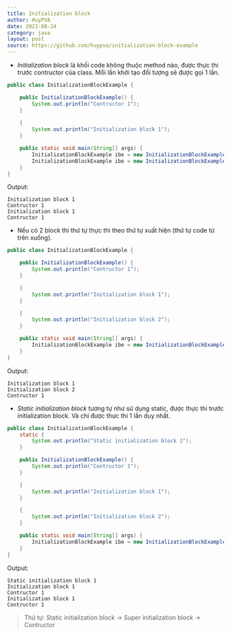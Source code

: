 ```yaml
---
title: Initialization block
author: HuyPVA
date: 2021-08-24
category: java
layout: post
source: https://github.com/huypva/initialization-block-example
---
```


- *Initialization block* là khối code không thuộc method nào, được thực thi trước contructor của class. Mỗi lần khởi tạo đối tượng sẽ được gọi 1 lần.

```java
public class InitializationBlockExample {

    public InitializationBlockExample() {
        System.out.println("Contructor 1");
    }
    
    {
        System.out.println("Initialization block 1");
    }

    public static void main(String[] args) {
        InitializationBlockExample ibe = new InitializationBlockExample();
        InitializationBlockExample ibe = new InitializationBlockExample();
    }
}
``` 

Output:

```text
Initialization block 1
Contructor 1
Initialization block 1
Contructor 1
```

- Nếu có 2 block thì thứ tự thực thi theo thứ tự xuất hiện (thứ tự code từ trên xuống).

```java
public class InitializationBlockExample {

    public InitializationBlockExample() {
        System.out.println("Contructor 1");
    }    

    {
        System.out.println("Initialization block 1");
    } 

    {
        System.out.println("Initialization block 2");
    } 

    public static void main(String[] args) {
        InitializationBlockExample ibe = new InitializationBlockExample();
    }
}
``` 

Output:

```text
Initialization block 1
Initialization block 2
Contructor 1
```

- *Static initialization block* tương tự như sử dụng static, được thực thi trước initialization block. Và chỉ được thực thi 1 lần duy nhất.

```java
public class InitializationBlockExample {
    static {
        System.out.println("Static initialization block 1");
    }

    public InitializationBlockExample() {
        System.out.println("Contructor 1");
    }    

    {
        System.out.println("Initialization block 1");
    } 

    {
        System.out.println("Initialization block 2");
    } 

    public static void main(String[] args) {
        InitializationBlockExample ibe = new InitializationBlockExample();
    }
}
```

Output:

```text
Static initialization block 1
Initialization block 1
Contructor 1
Initialization block 1
Contructor 1
```` 

> Thứ tự: Static initialization block -> Super initialization block -> Contructor